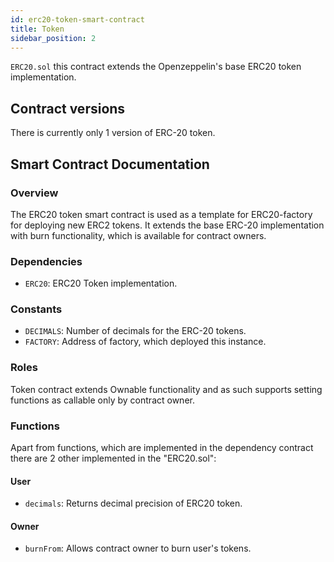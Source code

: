 ```yaml
---
id: erc20-token-smart-contract
title: Token
sidebar_position: 2
---
```


`ERC20.sol` this contract extends the Openzeppelin's base ERC20 token implementation.

## Contract versions

There is currently only 1 version of ERC-20 token.

## Smart Contract Documentation

### Overview

The ERC20 token smart contract is used as a template for ERC20-factory for deploying new ERC2 tokens. It extends the 
base ERC-20 implementation with burn functionality, which is available for contract owners.

### Dependencies

- `ERC20`: ERC20 Token implementation.

### Constants

- `DECIMALS`: Number of decimals for the ERC-20 tokens.
- `FACTORY`: Address of factory, which deployed this instance.

### Roles

Token contract extends Ownable functionality and as such supports setting functions as callable only by contract owner.

### Functions

Apart from functions, which are implemented in the dependency contract there are 2 other implemented in the "ERC20.sol":

#### User

- `decimals`: Returns decimal precision of ERC20 token.

#### Owner

- `burnFrom`: Allows contract owner to burn user's tokens.
